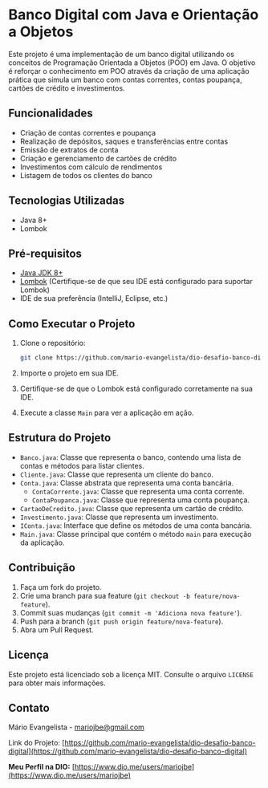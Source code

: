 # Banco Digital com Java e Orientação a Objetos

Este projeto é uma implementação de um banco digital utilizando os conceitos de Programação Orientada a Objetos (POO) em Java. O objetivo é reforçar o conhecimento em POO através da criação de uma aplicação prática que simula um banco com contas correntes, contas poupança, cartões de crédito e investimentos.

## Funcionalidades

- Criação de contas correntes e poupança
- Realização de depósitos, saques e transferências entre contas
- Emissão de extratos de conta
- Criação e gerenciamento de cartões de crédito
- Investimentos com cálculo de rendimentos
- Listagem de todos os clientes do banco

## Tecnologias Utilizadas

- Java 8+
- Lombok

## Pré-requisitos

- [Java JDK 8+](https://www.oracle.com/java/technologies/javase-jdk11-downloads.html)
- [Lombok](https://projectlombok.org/) (Certifique-se de que seu IDE está configurado para suportar Lombok)
- IDE de sua preferência (IntelliJ, Eclipse, etc.)

## Como Executar o Projeto

1. Clone o repositório:
   ```sh
   git clone https://github.com/mario-evangelista/dio-desafio-banco-digital.git
   ```

2. Importe o projeto em sua IDE.

3. Certifique-se de que o Lombok está configurado corretamente na sua IDE.

4. Execute a classe `Main` para ver a aplicação em ação.

## Estrutura do Projeto

- `Banco.java`: Classe que representa o banco, contendo uma lista de contas e métodos para listar clientes.
- `Cliente.java`: Classe que representa um cliente do banco.
- `Conta.java`: Classe abstrata que representa uma conta bancária.
  - `ContaCorrente.java`: Classe que representa uma conta corrente.
  - `ContaPoupanca.java`: Classe que representa uma conta poupança.
- `CartaoDeCredito.java`: Classe que representa um cartão de crédito.
- `Investimento.java`: Classe que representa um investimento.
- `IConta.java`: Interface que define os métodos de uma conta bancária.
- `Main.java`: Classe principal que contém o método `main` para execução da aplicação.

## Contribuição

1. Faça um fork do projeto.
2. Crie uma branch para sua feature (`git checkout -b feature/nova-feature`).
3. Commit suas mudanças (`git commit -m 'Adiciona nova feature'`).
4. Push para a branch (`git push origin feature/nova-feature`).
5. Abra um Pull Request.

## Licença

Este projeto está licenciado sob a licença MIT. Consulte o arquivo `LICENSE` para obter mais informações.

## Contato

Mário Evangelista - [mariojbe@gmail.com](mailto:mario@gmail.com)

Link do Projeto: [https://github.com/mario-evangelista/dio-desafio-banco-digital](https://github.com/mario-evangelista/dio-desafio-banco-digital)

**Meu Perfil na DIO:** [https://www.dio.me/users/mariojbe](https://www.dio.me/users/mariojbe)
